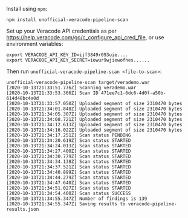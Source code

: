 Install using `npm`:

    npm install unofficial-veracode-pipeline-scan

Set up your Veracode API credentials as per https://help.veracode.com/go/c_configure_api_cred_file, or use environment variables:

    export VERACODE_API_KEY_ID=ijf3849r093uie....
    export VERACODE_API_KEY_SECRET=iowur9wjiewofhes......

Then run `unofficial-veracode-pipeline-scan <file-to-scan>`:

    unofficial-veracode-pipeline-scan target/verademo.war 
    [2020-10-13T21:33:51.776Z] Scanning verademo.war
    [2020-10-13T21:33:53.366Z] Scan ID 471ee7c1-6dc6-4d0f-a50b-614d48bc4a0d
    [2020-10-13T21:33:57.050Z] Uploaded segment of size 2310470 bytes
    [2020-10-13T21:34:01.848Z] Uploaded segment of size 2310470 bytes
    [2020-10-13T21:34:05.307Z] Uploaded segment of size 2310470 bytes
    [2020-10-13T21:34:08.721Z] Uploaded segment of size 2310470 bytes
    [2020-10-13T21:34:12.613Z] Uploaded segment of size 2310470 bytes
    [2020-10-13T21:34:16.022Z] Uploaded segment of size 2310470 bytes
    [2020-10-13T21:34:17.251Z] Scan status PENDING
    [2020-10-13T21:34:20.619Z] Scan status STARTED
    [2020-10-13T21:34:24.013Z] Scan status STARTED
    [2020-10-13T21:34:27.400Z] Scan status STARTED
    [2020-10-13T21:34:30.779Z] Scan status STARTED
    [2020-10-13T21:34:34.138Z] Scan status STARTED
    [2020-10-13T21:34:37.521Z] Scan status STARTED
    [2020-10-13T21:34:40.899Z] Scan status STARTED
    [2020-10-13T21:34:44.279Z] Scan status STARTED
    [2020-10-13T21:34:47.640Z] Scan status STARTED
    [2020-10-13T21:34:51.027Z] Scan status STARTED
    [2020-10-13T21:34:54.400Z] Scan status SUCCESS
    [2020-10-13T21:34:55.347Z] Number of findings is 139
    [2020-10-13T21:34:55.347Z] Saving results to veracode-pipeline-results.json